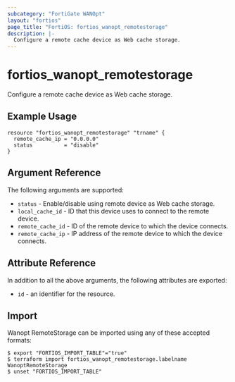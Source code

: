 ```yaml
---
subcategory: "FortiGate WANOpt"
layout: "fortios"
page_title: "FortiOS: fortios_wanopt_remotestorage"
description: |-
  Configure a remote cache device as Web cache storage.
---
```


# fortios_wanopt_remotestorage
Configure a remote cache device as Web cache storage.

## Example Usage

```hcl
resource "fortios_wanopt_remotestorage" "trname" {
  remote_cache_ip = "0.0.0.0"
  status          = "disable"
}
```

## Argument Reference

The following arguments are supported:

* `status` - Enable/disable using remote device as Web cache storage.
* `local_cache_id` - ID that this device uses to connect to the remote device.
* `remote_cache_id` - ID of the remote device to which the device connects.
* `remote_cache_ip` - IP address of the remote device to which the device connects.


## Attribute Reference

In addition to all the above arguments, the following attributes are exported:
* `id` - an identifier for the resource.

## Import

Wanopt RemoteStorage can be imported using any of these accepted formats:
```
$ export "FORTIOS_IMPORT_TABLE"="true"
$ terraform import fortios_wanopt_remotestorage.labelname WanoptRemoteStorage
$ unset "FORTIOS_IMPORT_TABLE"
```
